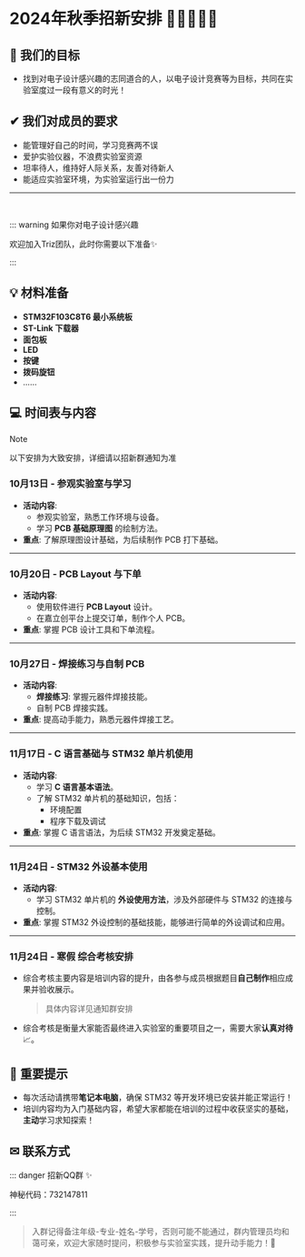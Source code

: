 # 2024年秋季招新安排 👏🆕🧑‍🤝‍🧑

## 🎯 我们的目标  

* 找到对电子设计感兴趣的志同道合的人，以电子设计竞赛等为目标，共同在实验室度过一段有意义的时光！

## ✔ 我们对成员的要求  

* 能管理好自己的时间，学习竞赛两不误 
* 爱护实验仪器，不浪费实验室资源 
* 坦率待人，维持好人际关系，友善对待新人 
* 能适应实验室环境，为实验室运行出一份力

---

​    

::: warning  如果你对电子设计感兴趣

欢迎加入Triz团队，此时你需要以下准备✨

:::

## 💡 材料准备
- **STM32F103C8T6 最小系统板**
- **ST-Link 下载器**
- **面包板**
- **LED**
- **按键**
- **拨码旋钮**
- ......


## 💻 时间表与内容

> [!NOTE]
>
> 以下安排为大致安排，详细请以招新群通知为准

### 10月13日 - 参观实验室与学习
- **活动内容**: 
  - 参观实验室，熟悉工作环境与设备。
  - 学习 **PCB 基础原理图** 的绘制方法。
- **重点**: 了解原理图设计基础，为后续制作 PCB 打下基础。

---

### 10月20日 - PCB Layout 与下单
- **活动内容**: 
  - 使用软件进行 **PCB Layout** 设计。
  - 在嘉立创平台上提交订单，制作个人 PCB。
- **重点**: 掌握 PCB 设计工具和下单流程。

---

### 10月27日 - 焊接练习与自制 PCB
- **活动内容**: 
  - **焊接练习**: 掌握元器件焊接技能。
  - 自制 PCB 焊接实践。
- **重点**: 提高动手能力，熟悉元器件焊接工艺。

---

### 11月17日 - C 语言基础与 STM32 单片机使用
- **活动内容**: 
  - 学习 **C 语言基本语法**。
  - 了解 STM32 单片机的基础知识，包括：
    - 环境配置
    - 程序下载及调试
- **重点**: 掌握 C 语言语法，为后续 STM32 开发奠定基础。

---

### 11月24日 - STM32 外设基本使用
- **活动内容**: 
  - 学习 STM32 单片机的 **外设使用方法**，涉及外部硬件与 STM32 的连接与控制。
- **重点**: 掌握 STM32 外设控制的基础技能，能够进行简单的外设调试和应用。

---

### 11月24日 - 寒假 综合考核安排

* 综合考核主要内容是培训内容的提升，由各参与成员根据题目**自己制作**相应成果并验收展示。

  > 具体内容详见通知群安排

* 综合考核是衡量大家能否最终进入实验室的重要项目之一，需要大家**认真对待**📈。




## 📍 重要提示
- 每次活动请携带**笔记本电脑**，确保 STM32 等开发环境已安装并能正常运行！
- 培训内容均为入门基础内容，希望大家都能在培训的过程中收获坚实的基础，**主动**学习求知探索！

## ✉ 联系方式

::: danger 招新QQ群 ✨ 

神秘代码：732147811

:::

> 入群记得备注年级-专业-姓名-学号，否则可能不能通过，群内管理员均和蔼可亲，欢迎大家随时提问，积极参与实验室实践，提升动手能力！🎉

